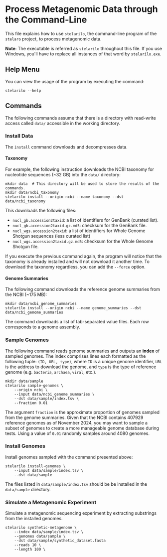 # Process Metagenomic Data through the Command-Line

This file explains how to use `stelarilo`, the command-line program of the `stelaro` project, to
process metagenomic data.

**Note**: The executable is referred as `stelarilo` throughout this file. If you use Windows, you'll
have to replace all instances of that word by `stelarilo.exe`.


## Help Menu

You can view the usage of the program by executing the command:

```
stelarilo --help
```


## Commands

The following commands assume that there is a directory with read-write access called `data/`
accessible in the working directory.


### Install Data

The `install` command downloads and decompresses data.


#### Taxonomy

For example, the following instruction downloads the NCBI taxonomy for nucleotide sequences
(~32 GB) into the `data/` directory:

```
mkdir data  # This directory will be used to store the results of the commands.
mkdir data/ncbi_taxonomy
stelarilo install --origin ncbi --name taxonomy --dst data/ncbi_taxonomy
```

This downloads the following files:

- `nucl_gb.accession2taxid`: a list of identifiers for GenBank (curated list).
- `nucl_gb.accession2taxid.gz.md5`: checksum for the GenBank file.
- `nucl_wgs.accession2taxid`: a list of identifiers for Whole Genome Shotgun sequences (less curated list)
- `nucl_wgs.accession2taxid.gz.md5`: checksum for the Whole Genome Shotgun file.

If you execute the previous command again, the program will notice that the taxonomy is already
installed and will not download it another time. To download the taxonomy regardless, you can add
the `--force` option.


#### Genome Summaries

The following command downloads the reference genome summaries from the NCBI (~175 MB):

```
mkdir data/ncbi_genome_summaries
stelarilo install --origin ncbi --name genome_summaries --dst data/ncbi_genome_summaries
```

The command downloads a list of tab-separated value files. Each row corresponds to a genome
assembly.


### Sample Genomes

The following command reads genome summaries and outputs an **index** of sampled genomes. The index
comprises lines each formatted as the following tuple: `(ID, URL, type)`, where `ID` is a unique
genome identifier, `URL` is the address to download the genome, and `type` is the type of reference
genome (e.g. `bacteria`, `archaea`, `viral`, etc.).

```
mkdir data/sample
stelarilo sample-genomes \
    --origin ncbi \
    --input data/ncbi_genome_summaries \
    --dst data/sample/index.tsv \
    --fraction 0.01
```

The argument `fraction` is the approximate proportion of genomes sampled from the genome summaries.
Given that the NCBI contains 407929 reference genomes as of November 2024, you may want to sample
a subset of genomes to create a more manageable genome database during tests. Using a value of
`0.01` randomly samples around 4080 genomes.


### Install Genomes

Install genomes sampled with the command presented above:

```
stelarilo install-genomes \
    --input data/sample/index.tsv \
    --dst data/sample
```

The files listed in `data/sample/index.tsv` should be be installed in the `data/sample` directory.


### Simulate a Metagenomic Experiment

Simulate a metagenomic sequencing experiment by extracting substrings from the installed genomes.

```
stelarilo synthetic-metagenome \
    --index data/sample/index.tsv \
    --genomes data/sample \
    --dst data/sample/synthetic_dataset.fasta
    --reads 10 \
    --length 100 \
```
